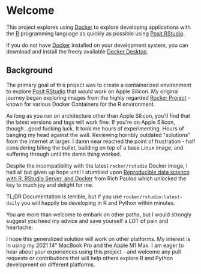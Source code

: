 # Welcome

This project explores using [Docker](https://www.docker.com) to explore developing applications with the [R](https://www.r-project.org) programming language as quickly as possible using [Posit RStudio](https://posit.co/products/open-source/rstudio/).

If you do not have [Docker](https://www.docker.com) installed on your development system, you can download and install the freely available [Docker Desktop](https://www.docker.com/products/docker-desktop).

## Background

The primary goal of this project was to create a containerized environment to explore [Posit RStudio](https://posit.co/products/open-source/rstudio/) that would work on Apple Silicon. My original journey began exploring images from the highly regarded [Rocker Project](https://rocker-project.org) - known for various Docker Containers for the R environment.

As long as you run on architecture other than Apple Silicon, you'll find that the latest versions and tags will work fine. If you're on Apple Silicon, though...good fucking luck. It took me hours of experimenting. Hours of banging my head against the wall. Reviewing horribly outdated "solutions" from the internet at larger. I damn near reached the point of frustration - half considering biting the bullet, building on top of a base Linux image, and suffering through until the damn thing worked.

Despite the incompatibility with the latest `rocker/rstudio` Docker image, I had all but given up hope until I stumbled upon [Reproducible data science with R, RStudio Server, and Docker](https://www.richpauloo.com/post/docker-rstudio/) from Rich Pauloo which unlocked the key to much joy and delight for me.

TL;DR Documentation is terrible, but if you use `rocker/rstudio:latest-daily` you will happily be developing in R and Python within minutes.

You are more than welcome to embark on other paths, but I would strongly suggest you heed my advice and save yourself a LOT of pain and heartache.

I hope this generalized solution will work on other platforms. My interest is in using my 2021 14" MacBook Pro and the Apple M1 Max. I am eager to hear about your experiences using this project - and welcome any pull requests or contributions that will help others explore R and Python development on different platforms.